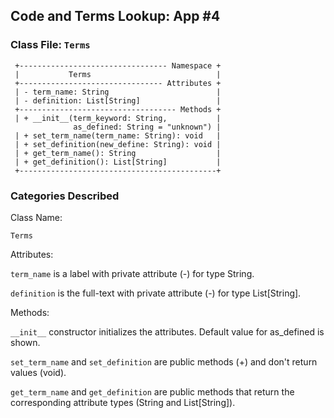 
## Code and Terms Lookup: App #4

### Class File: `Terms` 

``` plaintext
 +--------------------------------- Namespace +
 |           Terms                            |
 +-------------------------------- Attributes + 
 | - term_name: String                        |   
 | - definition: List[String]                 |   
 +----------------------------------- Methods +
 | + __init__(term_keyword: String,           |
              as_defined: String = "unknown") |
 | + set_term_name(term_name: String): void   |
 | + set_definition(new_define: String): void |
 | + get_term_name(): String                  |
 | + get_definition(): List[String]           |
 +--------------------------------------------+

```

### Categories Described

Class Name:

`Terms` 

Attributes:

`term_name` is a label with private attribute (-) for type String.

`definition` is the full-text with private attribute (-) for type List[String].

Methods:

`__init__` constructor initializes the attributes. Default value for as_defined is shown.

`set_term_name` and `set_definition` are public methods (+) and don't return values (void).

`get_term_name` and `get_definition` are public methods that return the corresponding attribute types (String and List[String]).

